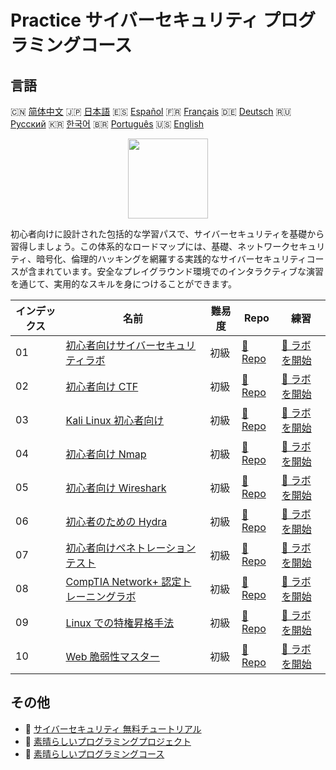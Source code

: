 # Practice サイバーセキュリティ プログラミングコース

## 言語

🇨🇳 [简体中文](README_zh.md) 🇯🇵 [日本語](README_ja.md) 🇪🇸 [Español](README_es.md) 🇫🇷 [Français](README_fr.md) 🇩🇪 [Deutsch](README_de.md) 🇷🇺 [Русский](README_ru.md) 🇰🇷 [한국어](README_ko.md) 🇧🇷 [Português](README_pt.md) 🇺🇸 [English](README.md) 

<div align="center">
<img width="128px" src="https://file.labex.io/path/Xke24vJbuOBk.png">
</div>

初心者向けに設計された包括的な学習パスで、サイバーセキュリティを基礎から習得しましょう。この体系的なロードマップには、基礎、ネットワークセキュリティ、暗号化、倫理的ハッキングを網羅する実践的なサイバーセキュリティコースが含まれています。安全なプレイグラウンド環境でのインタラクティブな演習を通じて、実用的なスキルを身につけることができます。

|   インデックス | 名前                                                                                                    | 難易度   | Repo                                                                              | 練習                                                                                  |
|----------------|---------------------------------------------------------------------------------------------------------|----------|-----------------------------------------------------------------------------------|---------------------------------------------------------------------------------------|
|             01 | [初心者向けサイバーセキュリティラボ](https://labex.io/ja/courses/cybersecurity-labs-for-beginners)      | 初級     | [🔗 Repo](https://github.com/labex-labs/cybersecurity-labs-for-beginners)         | [🚀 ラボを開始](https://labex.io/ja/courses/cybersecurity-labs-for-beginners)         |
|             02 | [初心者向け CTF](https://labex.io/ja/courses/ctf-for-beginners)                                         | 初級     | [🔗 Repo](https://github.com/labex-labs/ctf-for-beginners)                        | [🚀 ラボを開始](https://labex.io/ja/courses/ctf-for-beginners)                        |
|             03 | [Kali Linux 初心者向け](https://labex.io/ja/courses/kali-linux-for-beginners)                           | 初級     | [🔗 Repo](https://github.com/labex-labs/kali-linux-for-beginners)                 | [🚀 ラボを開始](https://labex.io/ja/courses/kali-linux-for-beginners)                 |
|             04 | [初心者向け Nmap](https://labex.io/ja/courses/nmap-for-beginners)                                       | 初級     | [🔗 Repo](https://github.com/labex-labs/nmap-for-beginners)                       | [🚀 ラボを開始](https://labex.io/ja/courses/nmap-for-beginners)                       |
|             05 | [初心者向け Wireshark](https://labex.io/ja/courses/wireshark-for-beginners)                             | 初級     | [🔗 Repo](https://github.com/labex-labs/wireshark-for-beginners)                  | [🚀 ラボを開始](https://labex.io/ja/courses/wireshark-for-beginners)                  |
|             06 | [初心者のための Hydra](https://labex.io/ja/courses/hydra-for-beginners)                                 | 初級     | [🔗 Repo](https://github.com/labex-labs/hydra-for-beginners)                      | [🚀 ラボを開始](https://labex.io/ja/courses/hydra-for-beginners)                      |
|             07 | [初心者向けペネトレーションテスト](https://labex.io/ja/courses/penetration-testing-for-beginners)       | 初級     | [🔗 Repo](https://github.com/labex-labs/penetration-testing-for-beginners)        | [🚀 ラボを開始](https://labex.io/ja/courses/penetration-testing-for-beginners)        |
|             08 | [CompTIA Network+ 認定トレーニングラボ](https://labex.io/ja/courses/comptia-network-plus-training-labs) | 初級     | [🔗 Repo](https://github.com/labex-labs/comptia-network-plus-training-labs)       | [🚀 ラボを開始](https://labex.io/ja/courses/comptia-network-plus-training-labs)       |
|             09 | [Linux での特権昇格手法](https://labex.io/ja/courses/privilege-escalation-techniques-on-linux)          | 初級     | [🔗 Repo](https://github.com/labex-labs/privilege-escalation-techniques-on-linux) | [🚀 ラボを開始](https://labex.io/ja/courses/privilege-escalation-techniques-on-linux) |
|             10 | [Web 脆弱性マスター](https://labex.io/ja/courses/web-vulnerability-mastery)                             | 初級     | [🔗 Repo](https://github.com/labex-labs/web-vulnerability-mastery)                | [🚀 ラボを開始](https://labex.io/ja/courses/web-vulnerability-mastery)                |

## その他

- 🔗 [サイバーセキュリティ 無料チュートリアル](https://github.com/labex-labs/cybersecurity-free-tutorials)
- 🔗 [素晴らしいプログラミングプロジェクト](https://github.com/labex-labs/awesome-programming-projects)
- 🔗 [素晴らしいプログラミングコース](https://github.com/labex-labs/awesome-programming-courses)

